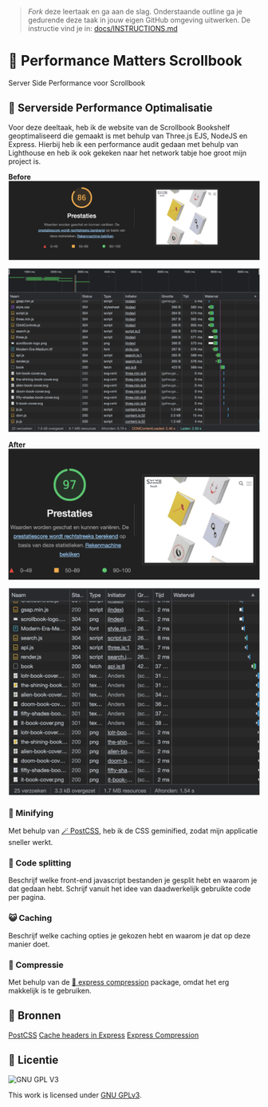 > _Fork_ deze leertaak en ga aan de slag. Onderstaande outline ga je gedurende deze taak in jouw eigen GitHub omgeving uitwerken. De instructie vind je in: [docs/INSTRUCTIONS.md](docs/INSTRUCTIONS.md)

# 🎉 Performance Matters Scrollbook
Server Side Performance voor Scrollbook

## 🍿 Serverside Performance Optimalisatie
Voor deze deeltaak, heb ik de website van de Scrollbook Bookshelf geoptimaliseerd die gemaakt is met behulp van Three.js EJS, NodeJS en Express. Hierbij heb ik een performance audit gedaan met behulp van Lighthouse en heb ik ook gekeken naar het network tabje hoe groot mijn project is.

**Before**
![Lighthouse Scrollbook Before](https://github.com/JustinLung/performance-matters-serverside-optimization/blob/main/docs/lighthouse-performance.png?raw=true)

![Network Tab Before](https://github.com/JustinLung/performance-matters-serverside-optimization/blob/main/docs/network-tab.png?raw=true)

**After**
![Lighthouse Scrollbook After](https://github.com/JustinLung/performance-matters-serverside-optimization/blob/main/docs/lighthouse-performance-after.png?raw=true)

![Network Tab After](https://github.com/JustinLung/performance-matters-serverside-optimization/blob/main/docs/network-tab-after.png?raw=true)

### 🙊 Minifying
Met behulp van [🪄 PostCSS](https://postcss.org/), heb ik de CSS geminified, zodat mijn applicatie sneller werkt.

### 🦈 Code splitting
Beschrijf welke front-end javascript bestanden je gesplit hebt en waarom je dat gedaan hebt. Schrijf vanuit het idee van daadwerkelijk gebruikte code per pagina.

### 😺 Caching
Beschrijf welke caching opties je gekozen hebt en waarom je dat op deze manier doet.


### 🍊 Compressie
Met behulp van de [🚄 express compression](http://expressjs.com/en/resources/middleware/compression.html) package, omdat het erg makkelijk is te gebruiken.

## 🌲 Bronnen
[PostCSS](https://postcss.org/)
[Cache headers in Express](https://regbrain.com/article/cache-headers-express-js)
[Express Compression](http://expressjs.com/en/resources/middleware/compression.html)

## 🚀 Licentie

![GNU GPL V3](https://www.gnu.org/graphics/gplv3-127x51.png)

This work is licensed under [GNU GPLv3](./LICENSE).
